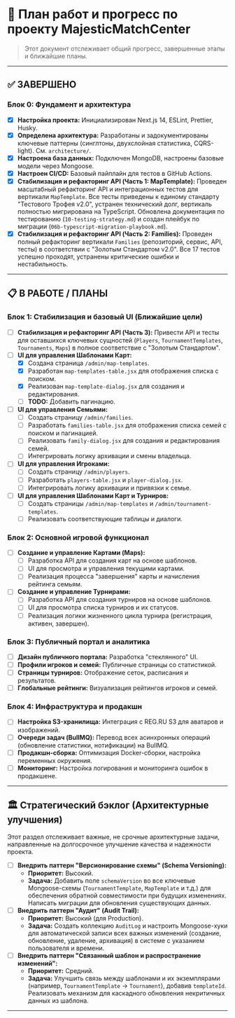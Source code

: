 # 🎯 План работ и прогресс по проекту MajesticMatchCenter

> Этот документ отслеживает общий прогресс, завершенные этапы и ближайшие планы.

---

## ✅ ЗАВЕРШЕНО

### Блок 0: Фундамент и архитектура
- [x] **Настройка проекта:** Инициализирован Next.js 14, ESLint, Prettier, Husky.
- [x] **Определена архитектура:** Разработаны и задокументированы ключевые паттерны (синглтоны, двухслойная статистика, CQRS-light). См. `architecture/`.
- [x] **Настроена база данных:** Подключен MongoDB, настроены базовые модели через Mongoose.
- [x] **Настроен CI/CD:** Базовый пайплайн для тестов в GitHub Actions.
- [x] **Стабилизация и рефакторинг API (Часть 1: MapTemplate):** Проведен масштабный рефакторинг API и интеграционных тестов для вертикали `MapTemplate`. Все тесты приведены к единому стандарту "Тестового Трофея v2.0", устранен технический долг, вертикаль полностью мигрирована на TypeScript. Обновлена документация по тестированию (`10-testing-strategy.md`) и создан плейбук по миграции (`06b-typescript-migration-playbook.md`).
- [x] **Стабилизация и рефакторинг API (Часть 2: Families):** Проведен полный рефакторинг вертикали `Families` (репозиторий, сервис, API, тесты) в соответствии с "Золотым Стандартом v2.0". Все 17 тестов успешно проходят, устранены критические ошибки и нестабильность.

---

## 📋 В РАБОТЕ / ПЛАНЫ

### Блок 1: Стабилизация и базовый UI (Ближайшие цели)
- [ ] **Стабилизация и рефакторинг API (Часть 3):** Привести API и тесты для оставшихся ключевых сущностей (`Players`, `TournamentTemplates`, `Tournaments`, `Maps`) в полное соответствие с "Золотым Стандартом".
- [ ] **UI для управления Шаблонами Карт:**
    - [x] Создана страница `/admin/map-templates`.
    - [x] Разработан `map-templates-table.jsx` для отображения списка с поиском.
    - [x] Реализован `map-template-dialog.jsx` для создания и редактирования.
    - [ ] **TODO:** Добавить пагинацию.
- [ ] **UI для управления Семьями:**
    - [ ] Создать страницу `/admin/families`.
    - [ ] Разработать `families-table.jsx` для отображения списка семей с поиском и пагинацией.
    - [ ] Реализовать `family-dialog.jsx` для создания и редактирования семей.
    - [ ] Интегрировать логику архивации и смены владельца.
- [ ] **UI для управления Игроками:**
    - [ ] Создать страницу `/admin/players`.
    - [ ] Разработать `players-table.jsx` и `player-dialog.jsx`.
    - [ ] Интегрировать логику архивации и привязки к семье.
- [ ] **UI для управления Шаблонами Карт и Турниров:**
    - [ ] Создать страницы `/admin/map-templates` и `/admin/tournament-templates`.
    - [ ] Реализовать соответствующие таблицы и диалоги.

### Блок 2: Основной игровой функционал
- [ ] **Создание и управление Картами (Maps):**
    - [ ] Разработка API для создания карт на основе шаблонов.
    - [ ] UI для просмотра и управления текущими картами.
    - [ ] Реализация процесса "завершения" карты и начисления рейтинга семьям.
- [ ] **Создание и управление Турнирами:**
    - [ ] Разработка API для создания турниров на основе шаблонов.
    - [ ] UI для просмотра списка турниров и их статусов.
    - [ ] Реализация логики жизненного цикла турнира (регистрация, активен, завершен).

### Блок 3: Публичный портал и аналитика
- [ ] **Дизайн публичного портала:** Разработка "стеклянного" UI.
- [ ] **Профили игроков и семей:** Публичные страницы со статистикой.
- [ ] **Страницы турниров:** Отображение сеток, расписания и результатов.
- [ ] **Глобальные рейтинги:** Визуализация рейтингов игроков и семей.

### Блок 4: Инфраструктура и продакшн
- [ ] **Настройка S3-хранилища:** Интеграция с REG.RU S3 для аватаров и изображений.
- [ ] **Очереди задач (BullMQ):** Перевод всех асинхронных операций (обновление статистики, нотификации) на BullMQ.
- [ ] **Продакшн-сборка:** Оптимизация Docker-сборки, настройка переменных окружения.
- [ ] **Мониторинг:** Настройка логирования и мониторинга ошибок в продакшене.

---

## 🏛️ Стратегический бэклог (Архитектурные улучшения)

Этот раздел отслеживает важные, не срочные архитектурные задачи, направленные на долгосрочное улучшение качества и надежности проекта.

- [ ] **Внедрить паттерн "Версионирование схемы" (Schema Versioning):**
    - **Приоритет:** Высокий.
    - **Задача:** Добавить поле `schemaVersion` во все ключевые Mongoose-схемы (`TournamentTemplate`, `MapTemplate` и т.д.) для обеспечения обратной совместимости при будущих изменениях. Написать миграции для обновления существующих данных.
- [ ] **Внедрить паттерн "Аудит" (Audit Trail):**
    - **Приоритет:** Высокий (для Production).
    - **Задача:** Создать коллекцию `AuditLog` и настроить Mongoose-хуки для автоматической записи всех важных изменений (создание, обновление, удаление, архивация) в системе с указанием пользователя и времени.
- [ ] **Внедрить паттерн "Связанный шаблон и распространение изменений":**
    - **Приоритет:** Средний.
    - **Задача:** Улучшить связь между шаблонами и их экземплярами (например, `TournamentTemplate` -> `Tournament`), добавив `templateId`. Реализовать механизм для каскадного обновления некритичных данных из шаблона.

---
